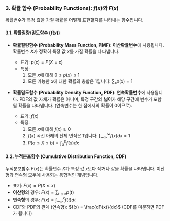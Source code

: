 ### 3. 확률 함수 (Probability Functions): $f(x)$와 $F(x)$

확률변수가 특정 값을 가질 확률을 어떻게 표현할지를 나타내는 함수입니다.

#### 3.1. 확률질량/밀도함수 ($f(x)$)

* **확률질량함수 (Probability Mass Function, PMF)**: **이산확률변수**에 사용됩니다. 확률변수 $X$가 정확히 특정 값 $x$를 가질 확률을 나타냅니다.
    * 표기: $p(x) = P(X=x)$
    * 특징:
        1.  모든 $x$에 대해 $0 \le p(x) \le 1$
        2.  모든 가능한 $x$에 대한 확률의 총합은 1입니다: $\sum_x p(x) = 1$

* **확률밀도함수 (Probability Density Function, PDF)**: **연속확률변수**에 사용됩니다. PDF의 값 자체가 확률은 아니며, 특정 구간의 **넓이**가 해당 구간에 변수가 포함될 확률을 나타냅니다. (연속변수는 한 점에서의 확률이 0이므로).
    * 표기: $f(x)$
    * 특징:
        1.  모든 $x$에 대해 $f(x) \ge 0$
        2.  $f(x)$ 곡선 아래의 전체 면적은 1입니다: $\int_{-\infty}^{\infty} f(x) dx = 1$
        3.  $P(a \le X \le b) = \int_a^b f(x) dx$

#### 3.2. 누적분포함수 (Cumulative Distribution Function, CDF)

누적분포함수 $F(x)$는 확률변수 $X$가 특정 값 $x$보다 작거나 같을 확률을 나타냅니다. 이산형과 연속형 모두에 사용되는 통합적인 개념입니다.

* 표기: $F(x) = P(X \le x)$
* **이산형**의 경우: $F(x) = \sum_{t \le x} p(t)$
* **연속형**의 경우: $F(x) = \int_{-\infty}^{x} f(t) dt$
* CDF와 PDF의 관계 (연속형): $f(x) = \frac{dF(x)}{dx}$ (CDF를 미분하면 PDF가 됩니다)
